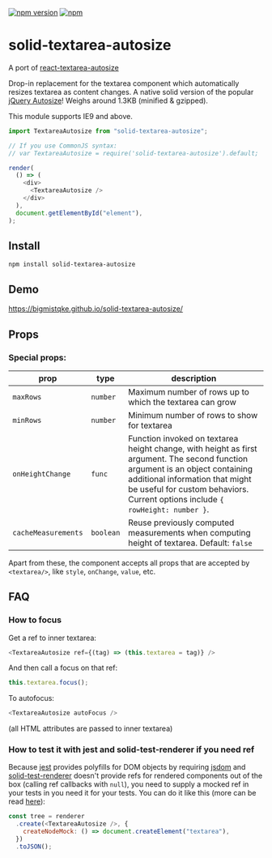 [![npm version](https://img.shields.io/npm/v/solid-textarea-autosize.svg)](https://www.npmjs.com/package/solid-textarea-autosize)
[![npm](https://img.shields.io/npm/dm/solid-textarea-autosize.svg)](https://www.npmjs.com/package/solid-textarea-autosize)

# solid-textarea-autosize

A port of [react-textarea-autosize](https://github.com/Andarist/react-textarea-autosize)

Drop-in replacement for the textarea component which automatically resizes
textarea as content changes. A native solid version of the popular
[jQuery Autosize](http://www.jacklmoore.com/autosize/)! Weighs
around <span class="weight">1.3KB</span> (minified & gzipped).

This module supports IE9 and above.

```javascript
import TextareaAutosize from "solid-textarea-autosize";

// If you use CommonJS syntax:
// var TextareaAutosize = require('solid-textarea-autosize').default;

render(
  () => (
    <div>
      <TextareaAutosize />
    </div>
  ),
  document.getElementById("element"),
);
```

## Install

`npm install solid-textarea-autosize`

## Demo

https://bigmistqke.github.io/solid-textarea-autosize/

## Props

### Special props:

| prop                | type      | description                                                                                                                                                                                                                                        |
| ------------------- | --------- | -------------------------------------------------------------------------------------------------------------------------------------------------------------------------------------------------------------------------------------------------- |
| `maxRows`           | `number`  | Maximum number of rows up to which the textarea can grow                                                                                                                                                                                           |
| `minRows`           | `number`  | Minimum number of rows to show for textarea                                                                                                                                                                                                        |
| `onHeightChange`    | `func`    | Function invoked on textarea height change, with height as first argument. The second function argument is an object containing additional information that might be useful for custom behaviors. Current options include `{ rowHeight: number }`. |
| `cacheMeasurements` | `boolean` | Reuse previously computed measurements when computing height of textarea. Default: `false`                                                                                                                                                         |

Apart from these, the component accepts all props that are accepted by `<textarea/>`, like `style`, `onChange`, `value`, etc.

## FAQ

### How to focus

Get a ref to inner textarea:

```js
<TextareaAutosize ref={(tag) => (this.textarea = tag)} />
```

And then call a focus on that ref:

```js
this.textarea.focus();
```

To autofocus:

```js
<TextareaAutosize autoFocus />
```

(all HTML attributes are passed to inner textarea)

### How to test it with jest and solid-test-renderer if you need ref

Because [jest](https://github.com/facebook/jest) provides polyfills for DOM
objects by requiring [jsdom](https://github.com/tmpvar/jsdom) and
[solid-test-renderer](https://www.npmjs.com/package/solid-test-renderer) doesn't
provide refs for rendered components out of the box (calling ref callbacks with
`null`), you need to supply a mocked ref in your tests in you need it for your tests.
You can do it like this (more can be read
[here](https://github.com/facebook/solid/issues/7740#issuecomment-247335106)):

```js
const tree = renderer
  .create(<TextareaAutosize />, {
    createNodeMock: () => document.createElement("textarea"),
  })
  .toJSON();
```
